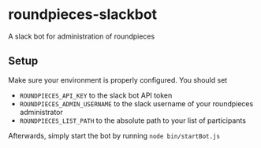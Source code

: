 # roundpieces-slackbot
A slack bot for administration of roundpieces

## Setup
Make sure your environment is properly configured. You should set

- `ROUNDPIECES_API_KEY` to the slack bot API token
- `ROUNDPIECES_ADMIN_USERNAME` to the slack username of your roundpieces administrator
- `ROUNDPIECES_LIST_PATH` to the absolute path to your list of participants

Afterwards, simply start the bot by running `node bin/startBot.js`
